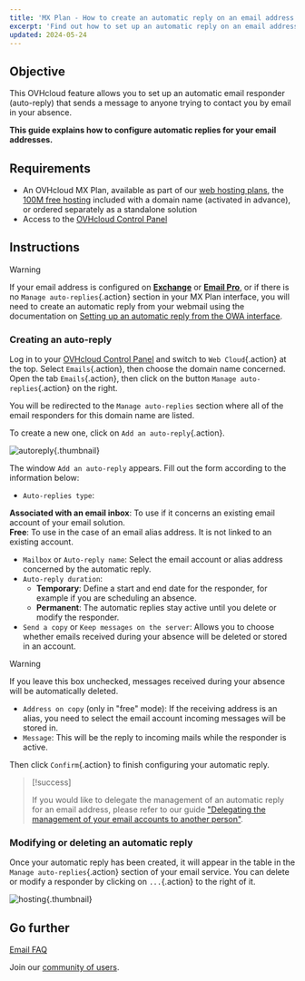 ```yaml
---
title: 'MX Plan - How to create an automatic reply on an email address'
excerpt: 'Find out how to set up an automatic reply on an email address'
updated: 2024-05-24
---
```


## Objective

This OVHcloud feature allows you to set up an automatic email responder (auto-reply) that sends a message to anyone trying to contact you by email in your absence.

**This guide explains how to configure automatic replies for your email addresses.**

## Requirements

- An OVHcloud MX Plan, available as part of our [web hosting plans](/links/web/hosting), the [100M free hosting](/links/web/domains-free-hosting) included with a domain name (activated in advance), or ordered separately as a standalone solution
- Access to the [OVHcloud Control Panel](/links/manager)

## Instructions

> [!warning]
>
> If your email address is configured on [**Exchange**](/links/web/emails-hosted-exchange) or [**Email Pro**](/links/web/email-pro), or if there is no `Manage auto-replies`{.action} section in your MX Plan interface, you will need to create an automatic reply from your webmail using the documentation on [Setting up an automatic reply from the OWA interface](/pages/web_cloud/email_and_collaborative_solutions/using_the_outlook_web_app_webmail/owa_automatic_replies).

### Creating an auto-reply

Log in to your [OVHcloud Control Panel](/links/manager) and switch to `Web Cloud`{.action} at the top. Select `Emails`{.action}, then choose the domain name concerned. Open the tab `Emails`{.action}, then click on the button `Manage auto-replies`{.action} on the right.

You will be redirected to the `Manage auto-replies` section where all of the email responders for this domain name are listed.

To create a new one, click on `Add an auto-reply`{.action}.

![autoreply](images/email_responder01.png){.thumbnail}

The window `Add an auto-reply` appears. Fill out the form according to the information below:

- `Auto-replies type`:

**Associated with an email inbox**: To use if it concerns an existing email account of your email solution.</br>
**Free**: To use in the case of an email alias address. It is not linked to an existing account.

- `Mailbox` or `Auto-reply name`:  Select the email account or alias address concerned by the automatic reply.
- `Auto-reply duration`:
    - **Temporary**: Define a start and end date for the responder, for example if you are scheduling an absence.
    - **Permanent**: The automatic replies stay active until you delete or modify the responder.
- `Send a copy` or `Keep messages on the server`: Allows you to choose whether emails received during your absence will be deleted or stored in an account.

> [!warning]
>
> If you leave this box unchecked, messages received during your absence will be automatically deleted.

- `Address on copy` (only in "free" mode): If the receiving address is an alias, you need to select the email account incoming messages will be stored in.
- `Message`: This will be the reply to incoming mails while the responder is active.

Then click `Confirm`{.action} to finish configuring your automatic reply.

> [!success]
>
> If you would like to delegate the management of an automatic reply for an email address, please refer to our guide ["Delegating the management of your email accounts to another person"](/pages/web_cloud/email_and_collaborative_solutions/mx_plan/feature_delegation).

### Modifying or deleting an automatic reply

Once your automatic reply has been created, it will appear in the table in the `Manage auto-replies`{.action} section of your email service. You can delete or modify a responder by clicking on `...`{.action} to the right of it.

![hosting](images/email_responder02.png){.thumbnail}

## Go further

[Email FAQ](/pages/web_cloud/email_and_collaborative_solutions/mx_plan/faq-emails)

Join our [community of users](/links/community).